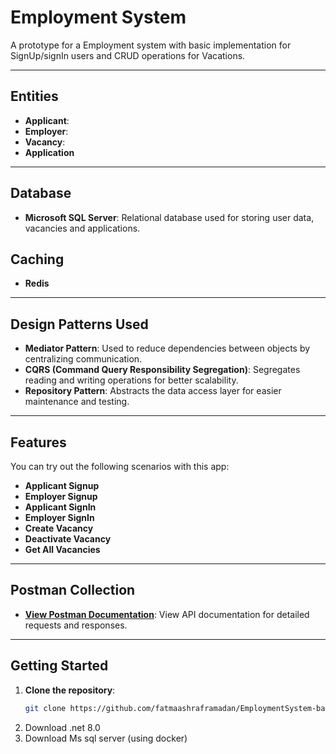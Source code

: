 # Employment System

A prototype for a Employment system with basic implementation for SignUp/signIn users and CRUD operations for Vacations.

---

## Entities

- **Applicant**: 
- **Employer**: 
- **Vacancy**:
- **Application**

---

## Database

- **Microsoft SQL Server**: Relational database used for storing user data, vacancies and applications.

## Caching
- **Redis**

---

## Design Patterns Used

- **Mediator Pattern**: Used to reduce dependencies between objects by centralizing communication.
- **CQRS (Command Query Responsibility Segregation)**: Segregates reading and writing operations for better scalability.
- **Repository Pattern**: Abstracts the data access layer for easier maintenance and testing.

---

## Features

You can try out the following scenarios with this app:

- **Applicant Signup**
- **Employer Signup**
- **Applicant SignIn**
- **Employer SignIn**
- **Create Vacancy**
- **Deactivate Vacancy**
- **Get All Vacancies**

---

## Postman Collection
- **[View Postman Documentation](https://documenter.getpostman.com/view/10825556/2sAYJ7gKBH)**: View API documentation for detailed requests and responses.

---

## Getting Started

1. **Clone the repository**:
   ```bash
   git clone https://github.com/fatmaashraframadan/EmploymentSystem-backend.git
2. Download .net 8.0
3. Download Ms sql server (using docker)
